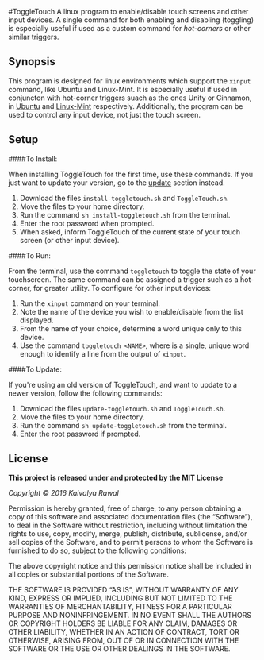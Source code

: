 #ToggleTouch
A linux program to enable/disable touch screens and other input devices. A single command for both enabling and disabling (toggling) is especially useful if used as a custom command for _hot-corners_ or other similar triggers.

## Synopsis

This program is designed for linux environments which support the `xinput` command, like Ubuntu and Linux-Mint. It is especially useful if used in conjuncton with hot-corner triggers suach as the ones Unity or Cinnamon, in [Ubuntu](http://techgotcha.com/hot-corners-in-ubuntu/) and [Linux-Mint](http://www.zdnet.com/article/hands-on-with-mint-cinnamons-hot-corners/) respectively. Additionally, the program can be used to control any input device, not just the touch screen.

## Setup

####To Install:

When installing ToggleTouch for the first time, use these commands. If you just want to update your version, go to the [update](#to-update) section instead.

1. Download the files `install-toggletouch.sh` and `ToggleTouch.sh`.
2. Move the files to your home directory. 
3. Run the command `sh install-toggletouch.sh` from the terminal.
4. Enter the root password when prompted.
5. When asked, inform ToggleTouch of the current state of your touch screen (or other input device).

####To Run:

From the terminal, use the command `toggletouch` to toggle the state of your touchscreen. The same command can be assigned a trigger such as a hot-corner, for greater utility. To configure for other input devices:

1. Run the `xinput` command on your terminal.
2. Note the name of the device you wish to enable/disable from the list displayed.
3. From the name of your choice, determine a word unique only to this device.
3. Use the command `toggletouch <NAME>`, where _<Name>_ is a single, unique word enough to identify a line from the output of `xinput`.

####To Update:

If you're using an old version of ToggleTouch, and want to update to a newer version, follow the following commands:

1. Download the files `update-toggletouch.sh` and `ToggleTouch.sh`.
2. Move the files to your home directory. 
3. Run the command `sh update-toggletouch.sh` from the terminal.
4. Enter the root password if prompted.

## License

**This project is released under and protected by the MIT License**

_Copyright © 2016 Kaivalya Rawal_

Permission is hereby granted, free of charge, to any person
obtaining a copy of this software and associated documentation
files (the “Software”), to deal in the Software without
restriction, including without limitation the rights to use,
copy, modify, merge, publish, distribute, sublicense, and/or sell
copies of the Software, and to permit persons to whom the
Software is furnished to do so, subject to the following
conditions:

The above copyright notice and this permission notice shall be
included in all copies or substantial portions of the Software.

THE SOFTWARE IS PROVIDED “AS IS”, WITHOUT WARRANTY OF ANY KIND,
EXPRESS OR IMPLIED, INCLUDING BUT NOT LIMITED TO THE WARRANTIES
OF MERCHANTABILITY, FITNESS FOR A PARTICULAR PURPOSE AND
NONINFRINGEMENT. IN NO EVENT SHALL THE AUTHORS OR COPYRIGHT
HOLDERS BE LIABLE FOR ANY CLAIM, DAMAGES OR OTHER LIABILITY,
WHETHER IN AN ACTION OF CONTRACT, TORT OR OTHERWISE, ARISING
FROM, OUT OF OR IN CONNECTION WITH THE SOFTWARE OR THE USE OR
OTHER DEALINGS IN THE SOFTWARE.
